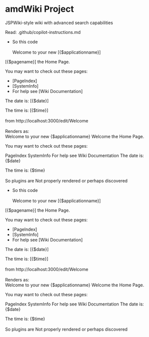 # amdWiki Project

JSPWiki-style wiki with advanced search capabilities

Read: .github/copilot-instructions.md
- So this code \
\
 Welcome to your new [{$applicationname}]

[{$pagename}] the Home Page.

You may want to check out these pages:
* [PageIndex]
* [SystemInfo]
* For help see [Wiki Documentation]

The date is: [{$date}]

The time is: [{$time}]\
\
from http://localhost:3000/edit/Welcome\
\
Renders as:\
Welcome to your new {$applicationname}
Welcome the Home Page.

You may want to check out these pages:

PageIndex
SystemInfo
For help see Wiki Documentation
The date is: {$date}

The time is: {$time}\
\
So plugins are Not properly rendered or perhaps discovered
- So this code \
\
 Welcome to your new [{$applicationname}]

[{$pagename}] the Home Page.

You may want to check out these pages:
* [PageIndex]
* [SystemInfo]
* For help see [Wiki Documentation]

The date is: [{$date}]

The time is: [{$time}]\
\
from http://localhost:3000/edit/Welcome\
\
Renders as:\
Welcome to your new {$applicationname}
Welcome the Home Page.

You may want to check out these pages:

PageIndex
SystemInfo
For help see Wiki Documentation
The date is: {$date}

The time is: {$time}\
\
So plugins are Not properly rendered or perhaps discovered
